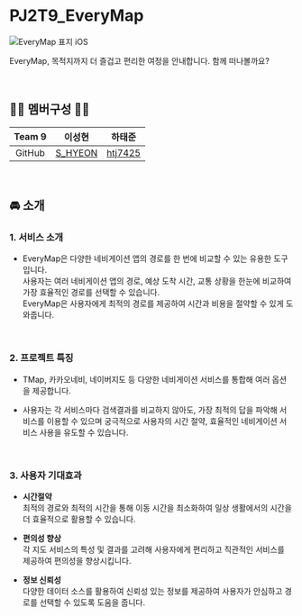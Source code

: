 # PJ2T9_EveryMap
![EveryMap 표지 iOS](https://github.com/APP-iOS3rd/PJ2T9_EveryMap/assets/43903354/0cc6ae6c-08aa-4c82-a476-8d0a11c8de17)


EveryMap, 목적지까지 더 즐겁고 편리한 여정을 안내합니다. 함께 떠나볼까요?

<br>

## 🧑‍💻 멤버구성 👨‍💻
|Team 9|이성현|하태준|
| :---: | :---: | :---: |
|GitHub| [S_HYEON](https://github.com/zxl3651)|  [htj7425](https://github.com/htj7425)  |

<br>

## 🚘 소개
### 1. 서비스 소개

* EveryMap은 다양한 네비게이션 앱의 경로를 한 번에 비교할 수 있는 유용한 도구입니다.<br>사용자는 여러 네비게이션 앱의 경로, 예상 도착 시간, 교통 상황을 한눈에 비교하여 가장 효율적인 경로를 선택할 수 있습니다.<br>EveryMap은 사용자에게 최적의 경로를 제공하여 시간과 비용을 절약할 수 있게 도와줍니다.

<br>

### 2. 프로젝트 특징

* TMap, 카카오네비, 네이버지도 등 다양한 네비게이션 서비스를 통합해 여러 옵션을 제공합니다.

* 사용자는 각 서비스마다 검색결과를 비교하지 않아도, 가장 최적의 답을 파악해 서비스를 이용할 수 있으며 궁극적으로 사용자의 시간 절약, 효율적인 네비게이션 서비스 사용을 유도할 수 있습니다.

<br>

### 3. 사용자 기대효과

* __시간절약__<br>
   최적의 경로와 최적의 시간을 통해 이동 시간을 최소화하여 일상 생활에서의 시간을 더 효율적으로 활용할 수 있습니다.
   
* __편의성 향상__<br>
   각 지도 서비스의 특성 및 결과를 고려해 사용자에게 편리하고 직관적인 서비스를 제공하여 편의성을 향상시킵니다.
   
* __정보 신뢰성__<br>
   다양한 데이터 소스를 활용하여 신뢰성 있는 정보를 제공하여 사용자가 안심하고 경로를 선택할 수 있도록 도움을 줍니다.




